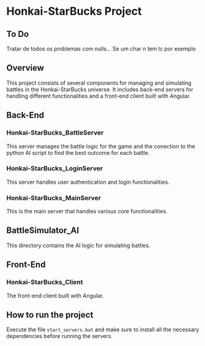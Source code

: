 # Honkai-StarBucks Project

## To Do

Tratar de todos os problemas com nulls... Se um char n tem lc por exemplo

## Overview

This project consists of several components for managing and simulating battles in the Honkai-StarBucks universe. It includes back-end servers for handling different functionalities and a front-end client built with Angular.

## Back-End

### Honkai-StarBucks_BattleServer

This server manages the battle logic for the game and the conection to the python AI script to find the best outcome for each battle.

### Honkai-StarBucks_LoginServer

This server handles user authentication and login functionalities.

### Honkai-StarBucks_MainServer

This is the main server that handles various core functionalities.

## BattleSimulator_AI

This directory contains the AI logic for simulating battles.

## Front-End

### Honkai-StarBucks_Client

The front-end client built with Angular.

## How to run the project

Execute the file `start_servers.bat` and make sure to install all the necessary dependencies before running the servers.
